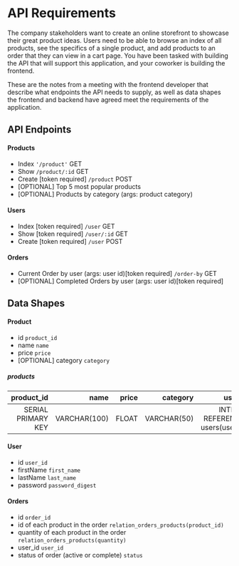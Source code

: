 # API Requirements
The company stakeholders want to create an online storefront to showcase their great product ideas. Users need to be able to browse an index of all products, see the specifics of a single product, and add products to an order that they can view in a cart page. You have been tasked with building the API that will support this application, and your coworker is building the frontend.

These are the notes from a meeting with the frontend developer that describe what endpoints the API needs to supply, as well as data shapes the frontend and backend have agreed meet the requirements of the application. 

## API Endpoints
#### Products
- Index `'/product'` GET
- Show `/product/:id` GET
- Create [token required] `/product` POST
- [OPTIONAL] Top 5 most popular products 
- [OPTIONAL] Products by category (args: product category)

#### Users
- Index [token required] `/user` GET
- Show [token required] `/user/:id` GET
- Create [token required] `/user` POST

#### Orders
- Current Order by user (args: user id)[token required] `/order-by` GET
- [OPTIONAL] Completed Orders by user (args: user id)[token required]

## Data Shapes
#### Product
-  id `product_id`
- name `name`
- price `price`
- [OPTIONAL] category `category`

##### products
|product_id |name |price |category |user_id |
|---:|---:|---:|---:|---:|
|SERIAL PRIMARY KEY |VARCHAR(100) |FLOAT |VARCHAR(50) | INTEGER REFERENCES users(user_id)|

#### User
- id `user_id`
- firstName `first_name`
- lastName `last_name`
- password `password_digest`

#### Orders
- id `order_id`
- id of each product in the order `relation_orders_products(product_id)`
- quantity of each product in the order `relation_orders_products(quantity)`
- user_id `user_id`
- status of order (active or complete) `status`

